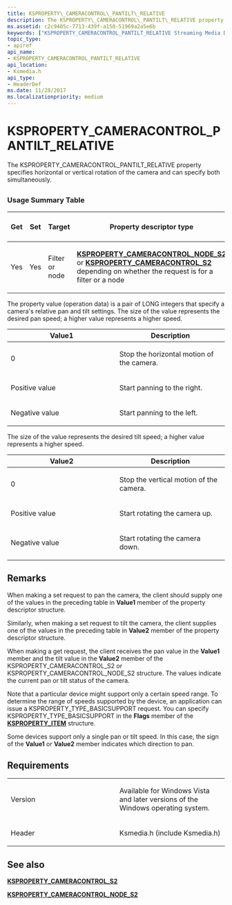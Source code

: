 ```yaml
---
title: KSPROPERTY\_CAMERACONTROL\_PANTILT\_RELATIVE
description: The KSPROPERTY\_CAMERACONTROL\_PANTILT\_RELATIVE property specifies horizontal or vertical rotation of the camera and can specify both simultaneously.
ms.assetid: c2c9405c-7713-439f-a150-51969a2a5e6b
keywords: ["KSPROPERTY_CAMERACONTROL_PANTILT_RELATIVE Streaming Media Devices"]
topic_type:
- apiref
api_name:
- KSPROPERTY_CAMERACONTROL_PANTILT_RELATIVE
api_location:
- Ksmedia.h
api_type:
- HeaderDef
ms.date: 11/28/2017
ms.localizationpriority: medium
---
```


# KSPROPERTY\_CAMERACONTROL\_PANTILT\_RELATIVE


The KSPROPERTY\_CAMERACONTROL\_PANTILT\_RELATIVE property specifies horizontal or vertical rotation of the camera and can specify both simultaneously.

## <span id="ddk_ksproperty_cameracontrol_pantilt_relative_ks"></span><span id="DDK_KSPROPERTY_CAMERACONTROL_PANTILT_RELATIVE_KS"></span>


### Usage Summary Table

<table>
<colgroup>
<col width="20%" />
<col width="20%" />
<col width="20%" />
<col width="20%" />
<col width="20%" />
</colgroup>
<thead>
<tr class="header">
<th>Get</th>
<th>Set</th>
<th>Target</th>
<th>Property descriptor type</th>
<th>Property value type</th>
</tr>
</thead>
<tbody>
<tr class="odd">
<td><p>Yes</p></td>
<td><p>Yes</p></td>
<td><p>Filter or node</p></td>
<td><p><a href="https://docs.microsoft.com/windows-hardware/drivers/ddi/ksmedia/ns-ksmedia-ksproperty_cameracontrol_node_s2" data-raw-source="[&lt;strong&gt;KSPROPERTY_CAMERACONTROL_NODE_S2&lt;/strong&gt;](/windows-hardware/drivers/ddi/ksmedia/ns-ksmedia-ksproperty_cameracontrol_node_s2)"><strong>KSPROPERTY_CAMERACONTROL_NODE_S2</strong></a> or <a href="https://docs.microsoft.com/windows-hardware/drivers/ddi/ksmedia/ns-ksmedia-ksproperty_cameracontrol_s2" data-raw-source="[&lt;strong&gt;KSPROPERTY_CAMERACONTROL_S2&lt;/strong&gt;](/windows-hardware/drivers/ddi/ksmedia/ns-ksmedia-ksproperty_cameracontrol_s2)"><strong>KSPROPERTY_CAMERACONTROL_S2</strong></a> depending on whether the request is for a filter or a node</p></td>
<td><p>Pair of LONG integers</p></td>
</tr>
</tbody>
</table>

 

The property value (operation data) is a pair of LONG integers that specify a camera's relative pan and tilt settings. The size of the value represents the desired pan speed; a higher value represents a higher speed.

<table>
<colgroup>
<col width="50%" />
<col width="50%" />
</colgroup>
<thead>
<tr class="header">
<th>Value1</th>
<th>Description</th>
</tr>
</thead>
<tbody>
<tr class="odd">
<td><p>0</p></td>
<td><p>Stop the horizontal motion of the camera.</p></td>
</tr>
<tr class="even">
<td><p>Positive value</p></td>
<td><p>Start panning to the right.</p></td>
</tr>
<tr class="odd">
<td><p>Negative value</p></td>
<td><p>Start panning to the left.</p></td>
</tr>
</tbody>
</table>

 

The size of the value represents the desired tilt speed; a higher value represents a higher speed.

<table>
<colgroup>
<col width="50%" />
<col width="50%" />
</colgroup>
<thead>
<tr class="header">
<th>Value2</th>
<th>Description</th>
</tr>
</thead>
<tbody>
<tr class="odd">
<td><p>0</p></td>
<td><p>Stop the vertical motion of the camera.</p></td>
</tr>
<tr class="even">
<td><p>Positive value</p></td>
<td><p>Start rotating the camera up.</p></td>
</tr>
<tr class="odd">
<td><p>Negative value</p></td>
<td><p>Start rotating the camera down.</p></td>
</tr>
</tbody>
</table>

 

Remarks
-------

When making a set request to pan the camera, the client should supply one of the values in the preceding table in **Value1** member of the property descriptor structure.

Similarly, when making a set request to tilt the camera, the client supplies one of the values in the preceding table in **Value2** member of the property descriptor structure.

When making a get request, the client receives the pan value in the **Value1** member and the tilt value in the **Value2** member of the KSPROPERTY\_CAMERACONTROL\_S2 or KSPROPERTY\_CAMERACONTROL\_NODE\_S2 structure. The values indicate the current pan or tilt status of the camera.

Note that a particular device might support only a certain speed range. To determine the range of speeds supported by the device, an application can issue a KSPROPERTY\_TYPE\_BASICSUPPORT request. You can specify KSPROPERTY\_TYPE\_BASICSUPPORT in the **Flags** member of the [**KSPROPERTY\_ITEM**](/windows-hardware/drivers/ddi/ks/ns-ks-ksproperty_item) structure.

Some devices support only a single pan or tilt speed. In this case, the sign of the **Value1** or **Value2** member indicates which direction to pan.

Requirements
------------

<table>
<colgroup>
<col width="50%" />
<col width="50%" />
</colgroup>
<tbody>
<tr class="odd">
<td><p>Version</p></td>
<td><p>Available for Windows Vista and later versions of the Windows operating system.</p></td>
</tr>
<tr class="even">
<td><p>Header</p></td>
<td>Ksmedia.h (include Ksmedia.h)</td>
</tr>
</tbody>
</table>

## See also


[**KSPROPERTY\_CAMERACONTROL\_S2**](/windows-hardware/drivers/ddi/ksmedia/ns-ksmedia-ksproperty_cameracontrol_s2)

[**KSPROPERTY\_CAMERACONTROL\_NODE\_S2**](/windows-hardware/drivers/ddi/ksmedia/ns-ksmedia-ksproperty_cameracontrol_node_s2)

 

